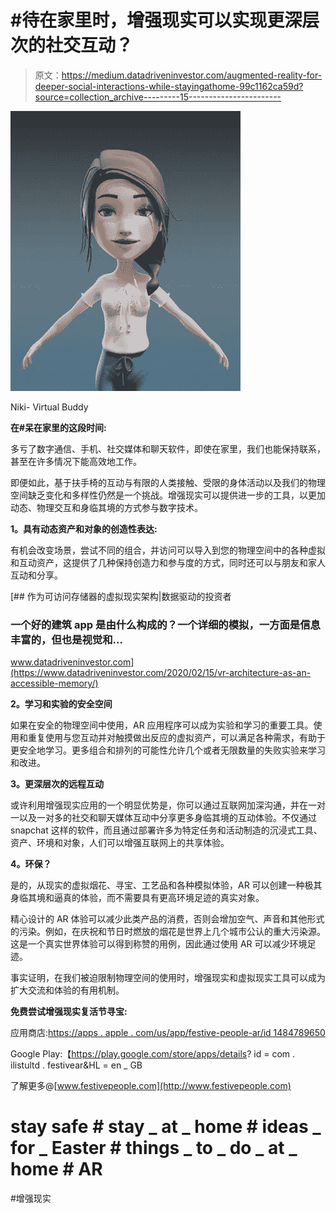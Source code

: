 # #待在家里时，增强现实可以实现更深层次的社交互动？

> 原文：<https://medium.datadriveninvestor.com/augmented-reality-for-deeper-social-interactions-while-stayingathome-99c1162ca59d?source=collection_archive---------15----------------------->

![](img/b05447104718b529c02b5411363ec1b0.png)

Niki- Virtual Buddy

**在#呆在家里的这段时间:**

多亏了数字通信、手机、社交媒体和聊天软件，即使在家里，我们也能保持联系，甚至在许多情况下能高效地工作。

即便如此，基于扶手椅的互动与有限的人类接触、受限的身体活动以及我们的物理空间缺乏变化和多样性仍然是一个挑战。增强现实可以提供进一步的工具，以更加动态、物理交互和身临其境的方式参与数字技术。

**1。具有动态资产和对象的创造性表达:**

有机会改变场景，尝试不同的组合，并访问可以导入到您的物理空间中的各种虚拟和互动资产，这提供了几种保持创造力和参与度的方式，同时还可以与朋友和家人互动和分享。

[](https://www.datadriveninvestor.com/2020/02/15/vr-architecture-as-an-accessible-memory/) [## 作为可访问存储器的虚拟现实架构|数据驱动的投资者

### 一个好的建筑 app 是由什么构成的？一个详细的模拟，一方面是信息丰富的，但也是视觉和…

www.datadriveninvestor.com](https://www.datadriveninvestor.com/2020/02/15/vr-architecture-as-an-accessible-memory/) 

**2。学习和实验的安全空间**

如果在安全的物理空间中使用，AR 应用程序可以成为实验和学习的重要工具。使用和重复使用与您互动并对触摸做出反应的虚拟资产，可以满足各种需求，有助于更安全地学习。更多组合和排列的可能性允许几个或者无限数量的失败实验来学习和改进。

**3。更深层次的远程互动**

或许利用增强现实应用的一个明显优势是，你可以通过互联网加深沟通，并在一对一以及一对多的社交和聊天媒体互动中分享更多身临其境的互动体验。不仅通过 snapchat 这样的软件，而且通过部署许多为特定任务和活动制造的沉浸式工具、资产、环境和对象，人们可以增强互联网上的共享体验。

**4。环保？**

是的，从现实的虚拟烟花、寻宝、工艺品和各种模拟体验，AR 可以创建一种极其身临其境和逼真的体验，而不需要具有更高环境足迹的真实对象。

精心设计的 AR 体验可以减少此类产品的消费，否则会增加空气、声音和其他形式的污染。例如，在庆祝和节日时燃放的烟花是世界上几个城市公认的重大污染源。这是一个真实世界体验可以得到称赞的用例，因此通过使用 AR 可以减少环境足迹。

事实证明，在我们被迫限制物理空间的使用时，增强现实和虚拟现实工具可以成为扩大交流和体验的有用机制。

**免费尝试增强现实复活节寻宝:**

应用商店:[https://apps . apple . com/us/app/festive-people-ar/id 1484789650](https://apps.apple.com/us/app/festive-people-ar/id1484789650)

Google Play:【https://play.google.com/store/apps/details? id = com . ilistultd . festivear&HL = en _ GB

了解更多@[www.festivepeople.com](http://www.festivepeople.com)

# stay safe # stay _ at _ home # ideas _ for _ Easter # things _ to _ do _ at _ home # AR

#增强现实